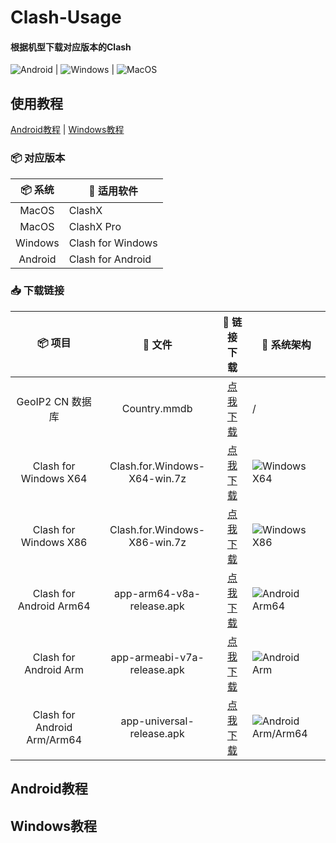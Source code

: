 # Clash-Usage
#### 根据机型下载对应版本的Clash

![Android](https://img.shields.io/badge/-Android-3DDC84?style=for-the-badge&logo=Android&logoColor=222222) | ![Windows](https://img.shields.io/badge/-Windows-0078D6?style=for-the-badge&logo=Windows&logoColor=ffffff) | ![MacOS](https://img.shields.io/badge/-MacOS-666666?style=for-the-badge&logo=macos&logoColor=ffffff)


## 使用教程

[Android教程](./README.md#android教程) | [Windows教程](./README.md#windows教程)

### 📦 对应版本
| 📦 系统 | 🔧 适用软件
|  :--:  | ---- |
| MacOS | ClashX |
| MacOS | ClashX Pro |
| Windows | Clash for Windows |
| Android | Clash for Android |


### 📥 下载链接
| 📦 项目 | 📃 文件 | 🚀 链接下载 | 🔧 系统架构
|  :--:  |  :--:  |     :--:     | ---- |
| GeoIP2 CN 数据库 | Country.mmdb | [点我下载](https://cdn.jsdelivr.net/gh/Hackl0us/GeoIP2-CN@release/Country.mmdb) | / |
| Clash for Windows X64 | Clash.for.Windows-X64-win.7z | [点我下载](https://cdn.jsdelivr.net/gh/LittleRey/Clash-Usage/blob/main/Windows/Clash.for.Windows-X64-win.7z) | ![Windows](https://img.shields.io/badge/-Windows-0078D6?style=for-square&logo=Windows&logoColor=ffffff) X64 | 
| Clash for Windows X86 | Clash.for.Windows-X86-win.7z | [点我下载](https://cdn.jsdelivr.net/gh/LittleRey/Clash-Usage/blob/main/Windows/Clash.for.Windows-X86-win.7z) | ![Windows](https://img.shields.io/badge/-Windows-0078D6?style=for-square&logo=Windows&logoColor=ffffff) X86 | 
| Clash for Android Arm64 | app-arm64-v8a-release.apk | [点我下载](https://cdn.jsdelivr.net/gh/LittleRey/Clash-Usage/blob/main/Android/app-arm64-v8a-release.apk) | ![Android](https://img.shields.io/badge/-Android-3DDC84?style=for-square&logo=Android&logoColor=222222) Arm64 | 
| Clash for Android Arm | app-armeabi-v7a-release.apk | [点我下载](https://cdn.jsdelivr.net/gh/LittleRey/Clash-Usage/blob/main/Android/app-armeabi-v7a-release.apk) | ![Android](https://img.shields.io/badge/-Android-3DDC84?style=for-square&logo=Android&logoColor=222222) Arm | 
| Clash for Android Arm/Arm64 | app-universal-release.apk | [点我下载](https://cdn.jsdelivr.net/gh/LittleRey/Clash-Usage/blob/main/Android/app-universal-release.apk) | ![Android](https://img.shields.io/badge/-Android-3DDC84?style=for-square&logo=Android&logoColor=222222) Arm/Arm64 | 
 

## Android教程


## Windows教程
